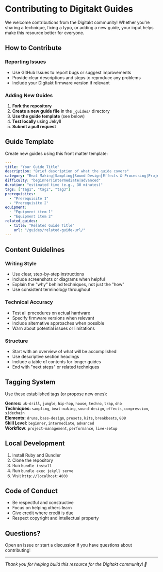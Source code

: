 # Contributing to Digitakt Guides

We welcome contributions from the Digitakt community! Whether you're sharing a technique, fixing a typo, or adding a new guide, your input helps make this resource better for everyone.

## How to Contribute

### Reporting Issues
- Use GitHub Issues to report bugs or suggest improvements
- Provide clear descriptions and steps to reproduce any problems
- Include your Digitakt firmware version if relevant

### Adding New Guides

1. **Fork the repository**
2. **Create a new guide file** in the `_guides/` directory
3. **Use the guide template** (see below)
4. **Test locally** using Jekyll
5. **Submit a pull request**

## Guide Template

Create new guides using this front matter template:

```yaml
---
title: "Your Guide Title"
description: "Brief description of what the guide covers"
category: "Beat Making|Sampling|Sound Design|Effects & Processing|Project Management|Performance"
difficulty: "beginner|intermediate|advanced"
duration: "estimated time (e.g., 30 minutes)"
tags: ["tag1", "tag2", "tag3"]
prerequisites:
  - "Prerequisite 1"
  - "Prerequisite 2"
equipment:
  - "Equipment item 1"
  - "Equipment item 2"
related_guides:
  - title: "Related Guide Title"
    url: "/guides/related-guide-url/"
---
```

## Content Guidelines

### Writing Style
- Use clear, step-by-step instructions
- Include screenshots or diagrams when helpful
- Explain the "why" behind techniques, not just the "how"
- Use consistent terminology throughout

### Technical Accuracy
- Test all procedures on actual hardware
- Specify firmware versions when relevant
- Include alternative approaches when possible
- Warn about potential issues or limitations

### Structure
- Start with an overview of what will be accomplished
- Use descriptive section headings
- Include a table of contents for longer guides
- End with "next steps" or related techniques

## Tagging System

Use these established tags (or propose new ones):

**Genres:** `uk-drill`, `jungle`, `hip-hop`, `house`, `techno`, `trap`, `dnb`  
**Techniques:** `sampling`, `beat-making`, `sound-design`, `effects`, `compression`, `sidechain`  
**Elements:** `drums`, `bass-design`, `presets`, `kits`, `breakbeats`, `808`  
**Skill Level:** `beginner`, `intermediate`, `advanced`  
**Workflow:** `project-management`, `performance`, `live-setup`

## Local Development

1. Install Ruby and Bundler
2. Clone the repository
3. Run `bundle install`
4. Run `bundle exec jekyll serve`
5. Visit `http://localhost:4000`

## Code of Conduct

- Be respectful and constructive
- Focus on helping others learn
- Give credit where credit is due
- Respect copyright and intellectual property

## Questions?

Open an issue or start a discussion if you have questions about contributing!

---

*Thank you for helping build this resource for the Digitakt community! 🎵*
